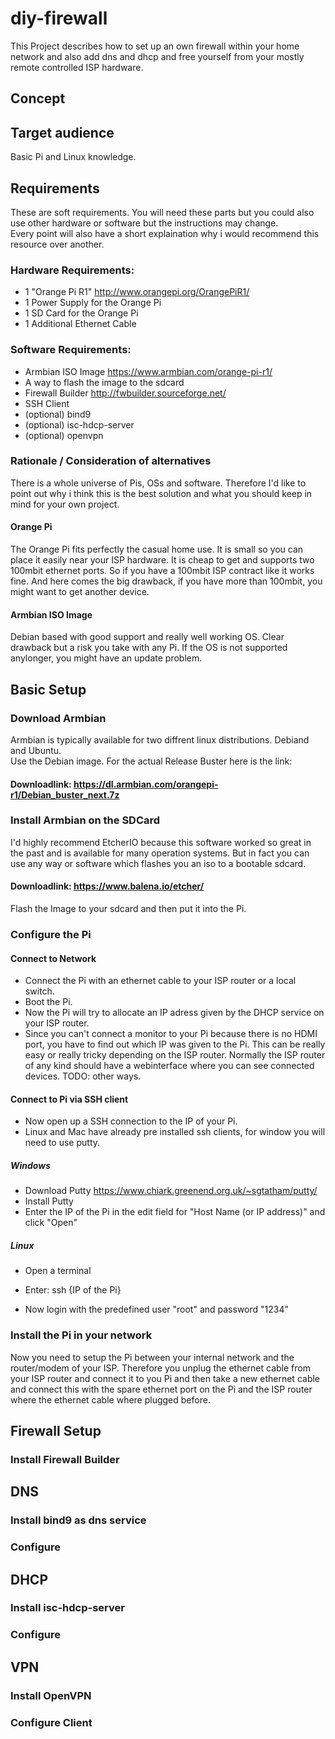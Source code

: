 # diy-firewall
This Project describes how to set up an own firewall within your home network and also add dns and dhcp and free yourself from your mostly remote controlled ISP hardware.

## Concept

## Target audience
Basic Pi and Linux knowledge.

## Requirements
These are soft requirements. You will need these parts but you could also use other hardware or software but the instructions may change.  
Every point will also have a short explaination why i would recommend this resource over another.

### Hardware Requirements:

* 1 "Orange Pi R1" http://www.orangepi.org/OrangePiR1/
* 1 Power Supply for the Orange Pi
* 1 SD Card for the Orange Pi
* 1 Additional Ethernet Cable

### Software Requirements:

* Armbian ISO Image https://www.armbian.com/orange-pi-r1/
* A way to flash the image to the sdcard
* Firewall Builder http://fwbuilder.sourceforge.net/
* SSH Client
* (optional) bind9
* (optional) isc-hdcp-server
* (optional) openvpn


### Rationale / Consideration of alternatives
There is a whole universe of Pis, OSs and software. Therefore I'd like to point out why i think this is the best solution and what you should keep in mind for your own project.  

#### Orange Pi
The Orange Pi fits perfectly the casual home use. It is small so you can place it easily near your ISP hardware. It is cheap to get and supports two 100mbit ethernet ports. So if you have a 100mbit ISP contract like it works fine.
And here comes the big drawback, if you have more than 100mbit, you might want to get another device.

#### Armbian ISO Image
Debian based with good support and really well working OS.
Clear drawback but a risk you take with any Pi. If the OS is not supported anylonger, you might have an update problem.


## Basic Setup

### Download Armbian
Armbian is typically available for two diffrent linux distributions. Debiand and Ubuntu.  
Use the Debian image. For the actual Release Buster here is the link:
#### Downloadlink: https://dl.armbian.com/orangepi-r1/Debian_buster_next.7z

### Install Armbian on the SDCard
I'd highly recommend EtcherIO because this software worked so great in the past and is available for many operation systems.
But in fact you can use any way or software which flashes you an iso to a bootable sdcard.

#### Downloadlink: https://www.balena.io/etcher/

Flash the Image to your sdcard and then put it into the Pi.

### Configure the Pi

#### Connect to Network
* Connect the Pi with an ethernet cable to your ISP router or a local switch.
* Boot the Pi.
* Now the Pi will try to allocate an IP adress given by the DHCP service on your ISP router.
* Since you can't connect a monitor to your Pi because there is no HDMI port, you have to find out which IP was given to the Pi. This can be really easy or really tricky depending on the ISP router. Normally the ISP router of any kind should have a webinterface where you can see connected devices. TODO: other ways.

#### Connect to Pi via SSH client
* Now open up a SSH connection to the IP of your Pi.
* Linux and Mac have already pre installed ssh clients, for window you will need to use putty.

##### Windows
* Download Putty https://www.chiark.greenend.org.uk/~sgtatham/putty/
* Install Putty
* Enter the IP of the Pi in the edit field for "Host Name (or IP address)" and click "Open"

##### Linux
* Open a terminal
* Enter: ssh {IP of the Pi} 

* Now login with the predefined user "root" and password "1234"

### Install the Pi in your network
Now you need to setup the Pi between your internal network and the router/modem of your ISP.
Therefore you unplug the ethernet cable from your ISP router and connect it to you Pi and then take a new ethernet cable and connect this with the spare ethernet port on the Pi and the ISP router where the ethernet cable where plugged before.







### 


## Firewall Setup

### Install Firewall Builder


## DNS

### Install bind9 as dns service

### Configure

## DHCP

### Install isc-hdcp-server

### Configure


## VPN

### Install OpenVPN

### Configure Client

